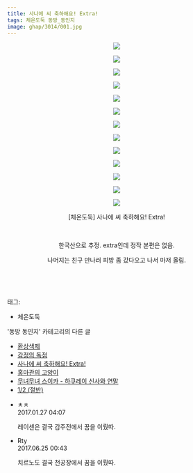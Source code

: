 ```yaml
---
title: 사나에 씨 축하해요! Extra!
tags: 체온도둑 동방_동인지
image: ghap/3014/001.jpg
---
```

<div class="article">
<p style="text-align: center; clear: none; float: none;"><img src="{{ site.nasurl }}/ghap/3014/001.jpg"/></p>
<p style="text-align: center; clear: none; float: none;"><img src="{{ site.nasurl }}/ghap/3014/002.jpg"/></p>
<p style="text-align: center; clear: none; float: none;"><img src="{{ site.nasurl }}/ghap/3014/003.jpg"/></p>
<p style="text-align: center; clear: none; float: none;"><img src="{{ site.nasurl }}/ghap/3014/004.jpg"/></p>
<p style="text-align: center; clear: none; float: none;"><img src="{{ site.nasurl }}/ghap/3014/005.jpg"/></p>
<p style="text-align: center; clear: none; float: none;"><img src="{{ site.nasurl }}/ghap/3014/006.jpg"/></p>
<p style="text-align: center; clear: none; float: none;"><img src="{{ site.nasurl }}/ghap/3014/007.jpg"/></p>
<p style="text-align: center; clear: none; float: none;"><img src="{{ site.nasurl }}/ghap/3014/008.jpg"/></p>
<p style="text-align: center; clear: none; float: none;"><img src="{{ site.nasurl }}/ghap/3014/009.jpg"/></p>
<p style="text-align: center; clear: none; float: none;"><img src="{{ site.nasurl }}/ghap/3014/010.jpg"/></p>
<p style="text-align: center; clear: none; float: none;"><img src="{{ site.nasurl }}/ghap/3014/011.jpg"/></p>
<p style="text-align: center; clear: none; float: none;"><img src="{{ site.nasurl }}/ghap/3014/012.jpg"/></p>
<p style="text-align: center; clear: none; float: none;"><img src="{{ site.nasurl }}/ghap/3014/013.jpg"/></p>
<p style="text-align: center; clear: none; float: none;">[체온도둑] 사나에 씨 축하해요! Extra!</p>
<p style="text-align: center; clear: none; float: none;"><br/></p>
<p style="text-align: center; clear: none; float: none;">한국산으로 추정. extra인데 정작 본편은 없음.</p>
<p style="text-align: center; clear: none; float: none;">나머지는 친구 만나러 피방 좀 갔다오고 나서 마저 올림.</p>
<p style="text-align: center; clear: none; float: none;"><br/></p>
<p><br/></p>
</div><div class="tagTrail">
<p>태그: </p>
<ul>
<li>체온도둑</li>
</ul>
</div><div class="another">
<p>'동방 동인지' 카테고리의 다른 글</p>
<ul>
<li><a href="/2016-12-28-ghap_3016">환상색제</a></li>
<li><a href="/2016-12-28-ghap_3015">감정의 독점</a></li>
<li><a href="/2016-12-28-ghap_3014">사나에 씨 축하해요! Extra!</a></li>
<li><a href="/2016-12-27-ghap_3011">홍마관의 고양이</a></li>
<li><a href="/2016-12-27-ghap_3010">무녀무녀 스이카 - 하쿠레이 신사와 연말</a></li>
<li><a href="/2016-12-27-ghap_3009">1/2 (절반)</a></li>
</ul>
</div><div class="cb_module cb_fluid">
<div class="cb_wrt cb_profile">
<div class="comment">
<ul>
<li class="cb_thumb_off" id="comment14901285">
<div class="cb_comment_area">
<div class="cb_info_area">
<div class="cb_section">
<span class="cb_nick_name">ㅊㅊ</span>
</div>
<div class="cb_section">
<span class="cb_date">2017.01.27 04:07 </span>
</div>
</div>
<div class="cb_dsc_comment">
<p class="cb_dsc">
											레이센은 결국 감주전에서 꿈을 이뤘따. 
										</p>
</div>
</div></li>
<li class="cb_thumb_off" id="comment15021849">
<div class="cb_comment_area">
<div class="cb_info_area">
<div class="cb_section">
<span class="cb_nick_name">Rty</span>
</div>
<div class="cb_section">
<span class="cb_date">2017.06.25 00:43 </span>
</div>
</div>
<div class="cb_dsc_comment">
<p class="cb_dsc">
											치르노도 결국 천공장에서 꿈을 이뤘따.
										</p>
</div>
</div></li>
</ul>
</div>
</div><!-- commentList close -->
</div>